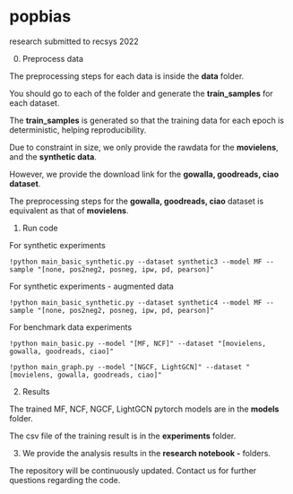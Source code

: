 # popbias

research submitted to recsys 2022



0. Preprocess data

The preprocessing steps for each data is inside the **data** folder.

You should go to each of the folder and generate the **train_samples** for each dataset.

The **train_samples** is generated so that the training data for each epoch is deterministic, helping reproducibility.

Due to constraint in size, we only provide the rawdata for the **movielens**, and the **synthetic data**.

However, we provide the download link for the **gowalla, goodreads, ciao dataset**.

The preprocessing steps for the **gowalla, goodreads, ciao** dataset is equivalent as that of **movielens**.





1. Run code


For synthetic experiments

```
!python main_basic_synthetic.py --dataset synthetic3 --model MF --sample "[none, pos2neg2, posneg, ipw, pd, pearson]"
```

For synthetic experiments - augmented data

```
!python main_basic_synthetic.py --dataset synthetic4 --model MF --sample "[none, pos2neg2, posneg, ipw, pd, pearson]"
```

For benchmark data experiments

```
!python main_basic.py --model "[MF, NCF]" --dataset "[movielens, gowalla, goodreads, ciao]"

!python main_graph.py --model "[NGCF, LightGCN]" --dataset "[movielens, gowalla, goodreads, ciao]"
```


2. Results

The trained MF, NCF, NGCF, LightGCN pytorch models are in the **models** folder.

The csv file of the training result is in the **experiments** folder.


3. We provide the analysis results in the **research notebook -** folders.


The repository will be continuously updated. Contact us for further questions regarding the code.

